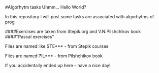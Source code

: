 #Algorhytm tasks
Uhmm... Hello World?

In this repository I will post some tasks are associated with
algorhytms of prog

####Exercises are taken from Stepik.org and V.N.Pilshchikov book
####"Pascal exercises"

Files are named like STE*** - from Stepik courses

Files are named PIL*** - from Pilshchikov book

If you accidentally ended up here - have a nice day!